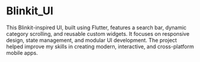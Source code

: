 # Blinkit_UI
This Blinkit-inspired UI, built using Flutter, features a search bar, dynamic category scrolling, and reusable custom widgets. It focuses on responsive design, state management, and modular UI development. The project helped improve my skills in creating modern, interactive, and cross-platform mobile apps.
